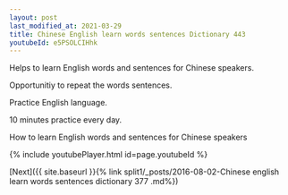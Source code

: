 ```yaml
---
layout: post
last_modified_at: 2021-03-29
title: Chinese English learn words sentences Dictionary 443 
youtubeId: e5PSOLCIHhk
---
```

 
 
Helps to learn English words and sentences for Chinese speakers.

Opportunitiy to repeat the words sentences. 

Practice English language. 
 
10 minutes practice every day. 
 
How to learn English words and sentences for Chinese speakers 
 
{% include youtubePlayer.html id=page.youtubeId %}
 
 
[Next]({{ site.baseurl }}{% link  split1/_posts/2016-08-02-Chinese english learn words sentences dictionary 377 .md%})
 
